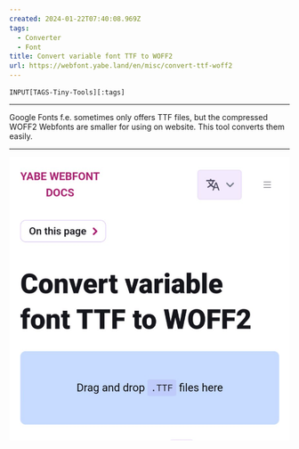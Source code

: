 ```yaml
---
created: 2024-01-22T07:40:08.969Z
tags: 
  - Converter
  - Font
title: Convert variable font TTF to WOFF2
url: https://webfont.yabe.land/en/misc/convert-ttf-woff2
---
```

```meta-bind
INPUT[TAGS-Tiny-Tools][:tags]
```

___
Google Fonts f.e. sometimes only offers TTF files, but the compressed WOFF2 Webfonts are smaller for using on website. This tool converts them easily.
___

![](_attachments/convert-variable-font-ttf-to-woff2.jpg)

